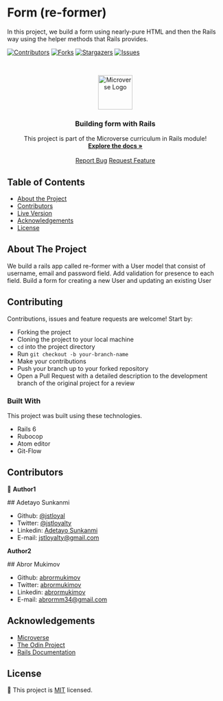 # Form (re-former)

In this project, we build a form using nearly-pure HTML and then the Rails way using the helper methods that Rails provides.

<!--
*** Thanks for checking out this README Template. If you have a suggestion that would
*** make this better, please fork the repo and create a pull request or simply open
*** an issue with the tag "enhancement".
*** Thanks again! Now go create something AMAZING! :D
-->

<!-- PROJECT SHIELDS -->
<!--
*** I'm using markdown "reference style" links for readability.
*** Reference links are enclosed in brackets [ ] instead of parentheses ( ).
*** See the bottom of this document for the declaration of the reference variables
*** for contributors-url, forks-url, etc. This is an optional, concise syntax you may use.
*** https://www.markdownguide.org/basic-syntax/#reference-style-links
-->

[![Contributors][contributors-shield]][contributors-url]
[![Forks][forks-shield]][forks-url]
[![Stargazers][stars-shield]][stars-url]
[![Issues][issues-shield]][issues-url]

<!-- PROJECT LOGO -->
<br />
<p align="center">
  <a href="https://github.com/jstloyal/re-former">
    <img src="images/microverse.png" alt="Microverse Logo" width="80" height="80">
  </a>

  <h3 align="center">Building form with Rails</h3>

  <p align="center">
    This project is part of the Microverse curriculum in Rails module!
    <br />
    <a href="https://github.com/jstloyal/re-former"><strong>Explore the docs »</strong></a>
    <br />
    <br />
    <a href="https://github.com/jstloyal/re-former/issues">Report Bug</a>
    <a href="https://github.com/jstloyal/re-former/issues">Request Feature</a>
  </p>
</p>

<!-- TABLE OF CONTENTS -->

## Table of Contents

- [About the Project](#about-the-project)
- [Contributors](#contributors)
- [Live Version](#live-version)
- [Acknowledgements](#acknowledgements)
- [License](#license)

<!-- ABOUT THE PROJECT -->

## About The Project

We build a rails app called re-former with a User model that consist of username, email and password field.
Add validation for presence to each field.
Build a form for creating a new User and updating an existing User

## Contributing

Contributions, issues and feature requests are welcome! Start by:

* Forking the project
* Cloning the project to your local machine
* `cd` into the project directory
* Run `git checkout -b your-branch-name`
* Make your contributions
* Push your branch up to your forked repository
* Open a Pull Request with a detailed description to the development branch of the original project for a review


### Built With

This project was built using these technologies.

- Rails 6
- Rubocop
- Atom editor
- Git-Flow



## Contributors

:bust_in_silhouette:
**Author1**

​## Adetayo Sunkanmi

- Github: [@jstloyal](https://github.com/jstloyal)
- Twitter: [@jstloyalty](https://twitter.com/jstloyalty)
- Linkedin: [Adetayo Sunkanmi](https://www.linkedin.com/in/jstloyalty)
- E-mail: jstloyalty@gmail.com

**Author2**

​## Abror Mukimov

- Github: [abrormukimov](https://github.com/abrormukimov)
- Twitter: [abrormukimov](https://www.twitter.com/abrormukimov)
- Linkedin: [abrormukimov](https://www.linkedin.com/in/abrormukimov)
- E-mail: abrormm34@gmail.com

<!-- ACKNOWLEDGEMENTS -->

## Acknowledgements

- [Microverse](https://www.microverse.org/)
- [The Odin Project](https://www.theodinproject.com/)
- [Rails Documentation](https://guides.rubyonrails.org/)

<!-- MARKDOWN LINKS & IMAGES -->
<!-- https://www.markdownguide.org/basic-syntax/#reference-style-links -->

[contributors-shield]: https://img.shields.io/github/contributors/jstloyal/re-former.svg?style=flat-square
[contributors-url]: https://github.com/jstloyal/re-former/graphs/contributors
[forks-shield]: https://img.shields.io/github/forks/jstloyal/re-former.svg?style=flat-square
[forks-url]: https://github.com/jstloyal/re-former/network/members
[stars-shield]: https://img.shields.io/github/stars/jstloyal/re-former.svg?style=flat-square
[stars-url]: https://github.com/jstloyal/re-former/stargazers
[issues-shield]: https://img.shields.io/github/issues/jstloyal/re-former.svg?style=flat-square
[issues-url]: https://github.com/jstloyal/re-former/issues

<!-- LICENSE -->

## License

📝
This project is [MIT](https://opensource.org/licenses/MIT) licensed.
